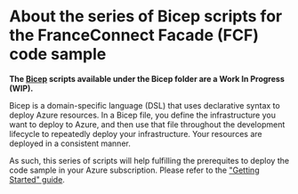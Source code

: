 # About the series of Bicep scripts for the FranceConnect Facade (FCF) code sample

**The [Bicep](https://learn.microsoft.com/en-us/azure/azure-resource-manager/bicep/overview?tabs=bicep) scripts available under the Bicep folder are a Work In Progress (WIP).**

Bicep is a domain-specific language (DSL) that uses declarative syntax to deploy Azure resources. In a Bicep file, you define the infrastructure you want to deploy to Azure, and then use that file throughout the development lifecycle to repeatedly deploy your infrastructure. Your resources are deployed in a consistent manner. 

As such, this series of scripts will help fulfilling the prerequites to deploy the code sample in your Azure subscription. Please refer to the ["Getting Started" guide](https://github.com/microsoft/franceconnect-facade-dotnet-webapp-aspnetcore/tree/master/Documentation).
